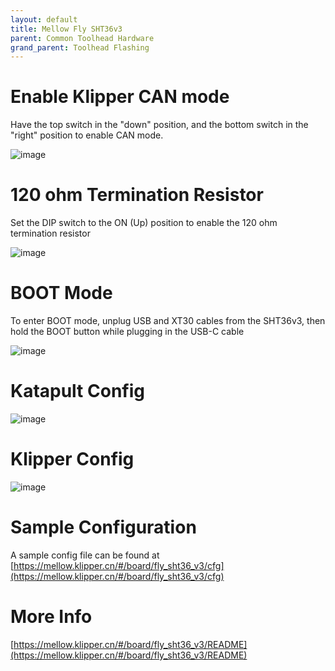 ```yaml
---
layout: default 
title: Mellow Fly SHT36v3
parent: Common Toolhead Hardware
grand_parent: Toolhead Flashing
---
```


# Enable Klipper CAN mode

Have the top switch in the "down" position, and the bottom switch in the "right" position to enable CAN mode.

![image](https://github.com/user-attachments/assets/c212b6f4-ec8a-4808-bbe2-1fd94c744f8f)

# 120 ohm Termination Resistor

Set the DIP switch to the ON (Up) position to enable the 120 ohm termination resistor

![image](https://github.com/user-attachments/assets/2ee3fdc2-b117-4fb4-9dcc-0ff356946ad2)



# BOOT Mode

To enter BOOT mode, unplug USB and XT30 cables from the SHT36v3, then hold the BOOT button while plugging in the USB-C cable

![image](https://github.com/user-attachments/assets/17ff78ca-f8e2-4c95-a7f3-c9dee549679e)


# Katapult Config

![image](https://github.com/user-attachments/assets/f5bb4e0c-cac2-4e88-8f73-463e69e6379c)


# Klipper Config

![image](https://github.com/user-attachments/assets/3ef27412-a078-4695-99c6-c6154c49e9c0)



# Sample Configuration

A sample config file can be found at [https://mellow.klipper.cn/#/board/fly_sht36_v3/cfg](https://mellow.klipper.cn/#/board/fly_sht36_v3/cfg)

# More Info

[https://mellow.klipper.cn/#/board/fly_sht36_v3/README](https://mellow.klipper.cn/#/board/fly_sht36_v3/README)
